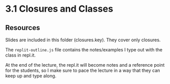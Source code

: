 # 3.1 Closures and Classes

## Resources
Slides are included in this folder (closures.key). They cover only closures.

The `replit-outline.js` file contains the notes/examples I type out with the class in repl.it.

At the end of the lecture, the repl.it will become notes and a reference point for the students, so I make sure to pace the lecture in a way that they can keep up and type along.